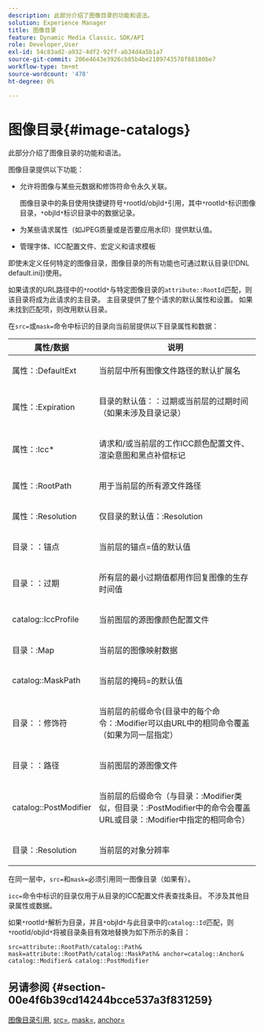 ```yaml
---
description: 此部分介绍了图像目录的功能和语法。
solution: Experience Manager
title: 图像目录
feature: Dynamic Media Classic，SDK/API
role: Developer,User
exl-id: 54c83ad2-a932-4df2-92ff-ab34d4a5b1a7
source-git-commit: 206e4643e3926cb85b4be2189743578f88180be7
workflow-type: tm+mt
source-wordcount: '478'
ht-degree: 0%

---
```


# 图像目录{#image-catalogs}

此部分介绍了图像目录的功能和语法。

图像目录提供以下功能：

* 允许将图像与某些元数据和修饰符命令永久关联。

   图像目录中的条目使用快捷键符号`*`rootId/objId`*`引用，其中`*`rootId`*`标识图像目录，`*`objId`*`标识目录中的数据记录。
* 为某些请求属性（如JPEG质量或是否要应用水印）提供默认值。
* 管理字体、ICC配置文件、宏定义和请求模板

即使未定义任何特定的图像目录，图像目录的所有功能也可通过默认目录([!DNL default.ini])使用。

如果请求的URL路径中的`*`rootId`*`与特定图像目录的`attribute::RootId`匹配，则该目录将成为此请求的主目录。 主目录提供了整个请求的默认属性和设置。 如果未找到匹配项，则改用默认目录。

在`src=`或`mask=`命令中标识的目录向当前层提供以下目录属性和数据：

<table id="table_D3FA66EA5D054745900DE5A120885AA8"> 
 <thead> 
  <tr> 
   <th class="entry"> <b> 属性/数据</b> </th> 
   <th class="entry"> <b> 说明</b> </th> 
  </tr> 
 </thead>
 <tbody> 
  <tr> 
   <td> <p> <span class="codeph"> 属性：:DefaultExt</span> </p> </td> 
   <td> <p> 当前层中所有图像文件路径的默认扩展名 </p> </td> 
  </tr> 
  <tr> 
   <td> <p> <span class="codeph"> 属性：:Expiration</span> </p> </td> 
   <td> <p> <span class="codeph">目录的默认值：：过期</span>或当前层的过期时间（如果未涉及目录记录） </p> </td> 
  </tr> 
  <tr> 
   <td> <p> <span class="codeph"> 属性：:Icc*</span> </p> </td> 
   <td> <p> 请求和/或当前层的工作ICC颜色配置文件、渲染意图和黑点补偿标记 </p> </td> 
  </tr> 
  <tr> 
   <td> <p> <span class="codeph"> 属性：:RootPath</span> </p> </td> 
   <td> <p> 用于当前层的所有源文件路径 </p> </td> 
  </tr> 
  <tr> 
   <td> <p> <span class="codeph"> 属性：:Resolution</span> </p> </td> 
   <td> <p> 仅<span class="codeph">目录的默认值：:Resolution</span> </p> </td> 
  </tr> 
  <tr> 
   <td> <p> <span class="codeph"> 目录：：锚点</span> </p> </td> 
   <td> <p> 当前层的<span class="codeph">锚点=</span>值的默认值 </p> </td> 
  </tr> 
  <tr> 
   <td> <p> <span class="codeph"> 目录：：过期</span> </p> </td> 
   <td> <p> 所有层的最小过期值都用作回复图像的生存时间值 </p> </td> 
  </tr> 
  <tr> 
   <td> <p> <span class="codeph"> catalog::IccProfile</span> </p> </td> 
   <td> <p> 当前图层的源图像颜色配置文件 </p> </td> 
  </tr> 
  <tr> 
   <td> <p> <span class="codeph"> 目录：:Map</span> </p> </td> 
   <td> <p> 当前层的图像映射数据 </p> </td> 
  </tr> 
  <tr> 
   <td> <p> <span class="codeph"> catalog::MaskPath</span> </p> </td> 
   <td> <p> 当前层的<span class="codeph">掩码=</span>的默认值 </p> </td> 
  </tr> 
  <tr> 
   <td> <p> <span class="codeph"> 目录：：修饰符</span> </p> </td> 
   <td> <p> 当前层的前缀命令(<span class="codeph">目录中的每个命令：:Modifier</span>可以由URL中的相同命令覆盖（如果为同一层指定） </p> </td> 
  </tr> 
  <tr> 
   <td> <p> <span class="codeph"> 目录：：路径</span> </p> </td> 
   <td> <p> 当前图层的源图像文件 </p> </td> 
  </tr> 
  <tr> 
   <td> <p> <span class="codeph"> catalog::PostModifier</span> </p> </td> 
   <td> <p> 当前层的后缀命令（与<span class="codeph">目录：:Modifier</span>类似，但<span class="codeph">目录：:PostModifier</span>中的命令会覆盖URL或<span class="codeph">目录：:Modifier</span>中指定的相同命令） </p> </td> 
  </tr> 
  <tr> 
   <td> <p> <span class="codeph"> 目录：:Resolution</span> </p> </td> 
   <td> <p> 当前层的对象分辨率 </p> </td> 
  </tr> 
 </tbody> 
</table>

在同一层中，`src=`和`mask=`必须引用同一图像目录（如果有）。

`icc=`命令中标识的目录仅用于从目录的ICC配置文件表查找条目。 不涉及其他目录属性或数据。

如果`*`rootId`*`解析为目录，并且`*`objId`*`与此目录中的`catalog::Id`匹配，则`*`rootId/objId`*`将被目录条目有效地替换为如下所示的条目：

`src=attribute::RootPath/catalog::Path& mask=attribute::RootPath/catalog::MaskPath& anchor=catalog::Anchor& catalog::Modifier& catalog::PostModifier`

## 另请参阅 {#section-00e4f6b39cd14244bcce537a3f831259}

[图像目录引用](../../../../../is-api/image-catalog/image-serving-api-ref/c-image-catalog-reference/c-overview/c-overview.md#concept-9ce2b6a133de45f783e95cabc5810ac3),  [src=](../../../../../is-api/http-ref/image-serving-api-ref/c-http-protocol-reference/c-command-reference/r-src.md#reference-f6506637778c4c69bf106a7924a91ab1),  [mask=](../../../../../is-api/http-ref/image-serving-api-ref/c-http-protocol-reference/c-command-reference/r-mask.md#reference-922254e027404fb890b850e2723ee06e),  [anchor=](../../../../../is-api/http-ref/image-serving-api-ref/c-http-protocol-reference/c-command-reference/r-anchor.md#reference-6661e548ab284b82828d8d94c8ddeb7c)
